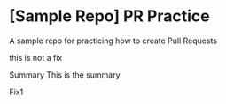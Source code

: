 # [Sample Repo] PR Practice
A sample repo for practicing how to create Pull Requests

this is not a fix

Summary
This is the summary

Fix1
